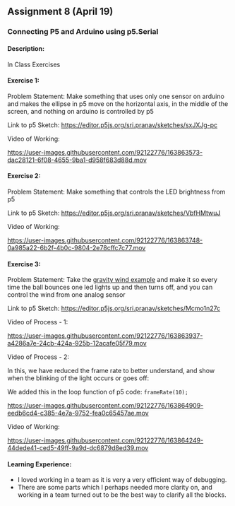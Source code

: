 ## Assignment 8 (April 19)
### Connecting P5 and Arduino using p5.Serial

#### Description:
In Class Exercises

#### Exercise 1:
Problem Statement: Make something that uses only one sensor on arduino and makes the ellipse in p5 move on the horizontal axis, in the middle of the screen, and nothing on arduino is controlled by p5


Link to p5 Sketch: https://editor.p5js.org/sri.pranav/sketches/sxJXJg-pc


Video of Working:

https://user-images.githubusercontent.com/92122776/163863573-dac28121-6f08-4655-9ba1-d958f683d88d.mov


#### Exercise 2:
Problem Statement: Make something that controls the LED brightness from p5

Link to p5 Sketch: https://editor.p5js.org/sri.pranav/sketches/VbfHMtwuJ

Video of Working:

https://user-images.githubusercontent.com/92122776/163863748-0a985a22-6b2f-4b0c-9804-2e78cffc7c77.mov


#### Exercise 3:
Problem Statement: Take the [gravity wind example](https://editor.p5js.org/aaronsherwood/sketches/I7iQrNCul) and make it so every time the ball bounces one led lights up and then turns off, and you can control the wind from one analog sensor

Link to p5 Sketch: https://editor.p5js.org/sri.pranav/sketches/Mcmo1n27c

Video of Process - 1:

https://user-images.githubusercontent.com/92122776/163863937-a4286a7e-24cb-424a-925b-12acafe05f79.mov

Video of Process - 2:

In this, we have reduced the frame rate to better understand, and show when the blinking of the light occurs or goes off:

We added this in the loop function of p5 code: ````frameRate(10);````

https://user-images.githubusercontent.com/92122776/163864909-eedb6cd4-c385-4e7a-9752-fea0c65457ae.mov


Video of Working:

https://user-images.githubusercontent.com/92122776/163864249-44dede41-ced5-49ff-9a9d-dc6879d8ed39.mov

#### Learning Experience:
- I loved working in a team as it is very a very efficient way of debugging.
- There are some parts which I perhaps needed more clarity on, and working in a team turned out to be the best way to clarify all the blocks. 

